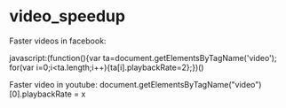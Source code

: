 # video_speedup

Faster videos in facebook: 

javascript:(function(){var ta=document.getElementsByTagName('video'); for(var i=0;i<ta.length;i++){ta[i].playbackRate=2};})()

Faster video in youtube: document.getElementsByTagName("video")[0].playbackRate = x
